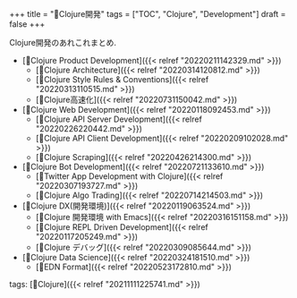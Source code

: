 +++
title = "📂Clojure開発"
tags = ["TOC", "Clojure", "Development"]
draft = false
+++

Clojure開発のあれこれまとめ.

-   [📝Clojure Product Development]({{< relref "20220211142329.md" >}})
    -   [📝Clojure Architecture]({{< relref "20220314120812.md" >}})
    -   [📝Clojure Style Rules & Conventions]({{< relref "20220313110515.md" >}})
    -   [📝Clojure高速化]({{< relref "20220731150042.md" >}})
-   [📝Clojure Web Development]({{< relref "20220118092453.md" >}})
    -   [📝Clojure API Server Development]({{< relref "20220226220442.md" >}})
    -   [📝Clojure API Client Development]({{< relref "20220209102028.md" >}})
    -   [📝Clojure Scraping]({{< relref "20220426214300.md" >}})
-   [📝Clojure Bot Development]({{< relref "20220721133610.md" >}})
    -   [📝Twitter App Development with Clojure]({{< relref "20220307193727.md" >}})
    -   [📝Clojure Algo Trading]({{< relref "20220714214503.md" >}})
-   [📝Clojure DX(開発環境)]({{< relref "20220119063524.md" >}})
    -   [📝Clojure 開発環境 with Emacs]({{< relref "20220316151158.md" >}})
    -   [📝Clojure REPL Driven Development]({{< relref "20220117205249.md" >}})
    -   [📝Clojure デバッグ]({{< relref "20220309085644.md" >}})
-   [📝Clojure Data Science]({{< relref "20220324181510.md" >}})
    -   [📝EDN Format]({{< relref "20220523172810.md" >}})

tags: [🔖Clojure]({{< relref "20211111225741.md" >}})
